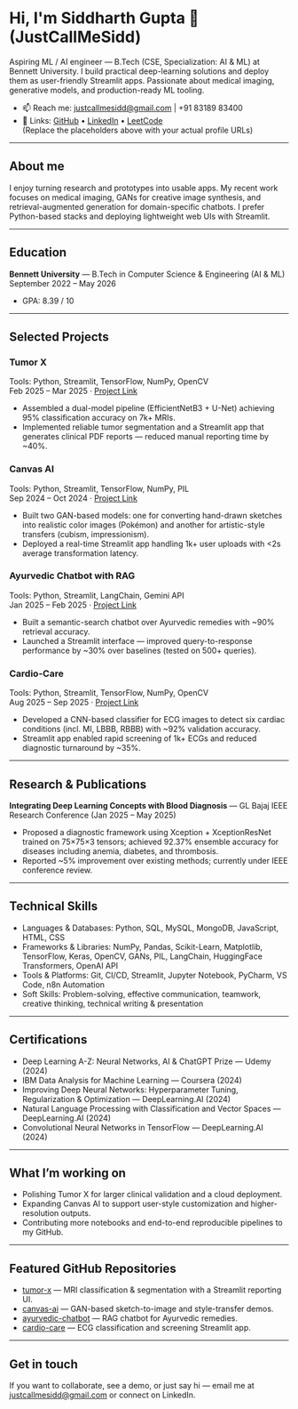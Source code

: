# Hi, I'm Siddharth Gupta 👋 (JustCallMeSidd)

Aspiring ML / AI engineer — B.Tech (CSE, Specialization: AI & ML) at Bennett University. I build practical deep-learning solutions and deploy them as user-friendly Streamlit apps. Passionate about medical imaging, generative models, and production-ready ML tooling.

- 📫 Reach me: justcallmesidd@gmail.com | +91 83189 83400  
- 🔗 Links: [GitHub](https://github.com/JustCallMeSidd) • [LinkedIn](https://linkedin.com/in/your-link) • [LeetCode](https://leetcode.com/your-username)  
  (Replace the placeholders above with your actual profile URLs)

---

## About me
I enjoy turning research and prototypes into usable apps. My recent work focuses on medical imaging, GANs for creative image synthesis, and retrieval-augmented generation for domain-specific chatbots. I prefer Python-based stacks and deploying lightweight web UIs with Streamlit.

---

## Education
**Bennett University** — B.Tech in Computer Science & Engineering (AI & ML)  
September 2022 – May 2026  
- GPA: 8.39 / 10

---

## Selected Projects

### Tumor X
Tools: Python, Streamlit, TensorFlow, NumPy, OpenCV  
Feb 2025 – Mar 2025 · [Project Link](https://github.com/JustCallMeSidd/tumor-x)  
- Assembled a dual-model pipeline (EfficientNetB3 + U-Net) achieving 95% classification accuracy on 7k+ MRIs.  
- Implemented reliable tumor segmentation and a Streamlit app that generates clinical PDF reports — reduced manual reporting time by ~40%.

### Canvas AI
Tools: Python, Streamlit, TensorFlow, NumPy, PIL  
Sep 2024 – Oct 2024 · [Project Link](https://github.com/JustCallMeSidd/canvas-ai)  
- Built two GAN-based models: one for converting hand-drawn sketches into realistic color images (Pokémon) and another for artistic-style transfers (cubism, impressionism).  
- Deployed a real-time Streamlit app handling 1k+ user uploads with <2s average transformation latency.

### Ayurvedic Chatbot with RAG
Tools: Python, Streamlit, LangChain, Gemini API  
Jan 2025 – Feb 2025 · [Project Link](https://github.com/JustCallMeSidd/ayurvedic-chatbot)  
- Built a semantic-search chatbot over Ayurvedic remedies with ~90% retrieval accuracy.  
- Launched a Streamlit interface — improved query-to-response performance by ~30% over baselines (tested on 500+ queries).

### Cardio-Care
Tools: Python, Streamlit, TensorFlow, NumPy, OpenCV  
Aug 2025 – Sep 2025 · [Project Link](https://github.com/JustCallMeSidd/cardio-care)  
- Developed a CNN-based classifier for ECG images to detect six cardiac conditions (incl. MI, LBBB, RBBB) with ~92% validation accuracy.  
- Streamlit app enabled rapid screening of 1k+ ECGs and reduced diagnostic turnaround by ~35%.

---

## Research & Publications
**Integrating Deep Learning Concepts with Blood Diagnosis** — GL Bajaj IEEE Research Conference (Jan 2025 – May 2025)  
- Proposed a diagnostic framework using Xception + XceptionResNet trained on 75×75×3 tensors; achieved 92.37% ensemble accuracy for diseases including anemia, diabetes, and thrombosis.  
- Reported ~5% improvement over existing methods; currently under IEEE conference review.

---

## Technical Skills

- Languages & Databases: Python, SQL, MySQL, MongoDB, JavaScript, HTML, CSS  
- Frameworks & Libraries: NumPy, Pandas, Scikit-Learn, Matplotlib, TensorFlow, Keras, OpenCV, GANs, PIL, LangChain, HuggingFace Transformers, OpenAI API  
- Tools & Platforms: Git, CI/CD, Streamlit, Jupyter Notebook, PyCharm, VS Code, n8n Automation  
- Soft Skills: Problem-solving, effective communication, teamwork, creative thinking, technical writing & presentation

---

## Certifications
- Deep Learning A-Z: Neural Networks, AI & ChatGPT Prize — Udemy (2024)  
- IBM Data Analysis for Machine Learning — Coursera (2024)  
- Improving Deep Neural Networks: Hyperparameter Tuning, Regularization & Optimization — DeepLearning.AI (2024)  
- Natural Language Processing with Classification and Vector Spaces — DeepLearning.AI (2024)  
- Convolutional Neural Networks in TensorFlow — DeepLearning.AI (2024)

---

## What I’m working on
- Polishing Tumor X for larger clinical validation and a cloud deployment.  
- Expanding Canvas AI to support user-style customization and higher-resolution outputs.  
- Contributing more notebooks and end-to-end reproducible pipelines to my GitHub.

---

## Featured GitHub Repositories
- [tumor-x](https://github.com/JustCallMeSidd/tumor-x) — MRI classification & segmentation with a Streamlit reporting UI.  
- [canvas-ai](https://github.com/JustCallMeSidd/canvas-ai) — GAN-based sketch-to-image and style-transfer demos.  
- [ayurvedic-chatbot](https://github.com/JustCallMeSidd/ayurvedic-chatbot) — RAG chatbot for Ayurvedic remedies.  
- [cardio-care](https://github.com/JustCallMeSidd/cardio-care) — ECG classification and screening Streamlit app.

---

## Get in touch
If you want to collaborate, see a demo, or just say hi — email me at justcallmesidd@gmail.com or connect on LinkedIn.
